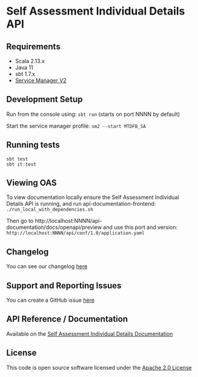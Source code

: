Self Assessment Individual Details API
========================

## Requirements

- Scala 2.13.x
- Java 11
- sbt 1.7.x
- [Service Manager V2](https://github.com/hmrc/sm2)

## Development Setup

Run from the console using: `sbt run` (starts on port NNNN by default)

Start the service manager profile: `sm2 --start MTDFB_SA`

## Running tests

```
sbt test
sbt it:test
```

## Viewing OAS

To view documentation locally ensure the Self Assessment Individual Details API is running, and run api-documentation-frontend:
`./run_local_with_dependencies.sh`

Then go to http://localhost:NNNN/api-documentation/docs/openapi/preview and use this port and version:
`http://localhost:NNNN/api/conf/1.0/application.yaml`

## Changelog

You can see our changelog [here](https://github.com/hmrc/income-tax-mtd-changelog)

## Support and Reporting Issues

You can create a GitHub issue [here](https://github.com/hmrc/income-tax-mtd-changelog/issues)

## API Reference / Documentation

Available on
the [Self Assessment Individual Details Documentation](https://developer.service.hmrc.gov.uk/api-documentation/docs/api/service/self-assessment-individual-details-api)

## License

This code is open source software licensed under
the [Apache 2.0 License]("http://www.apache.org/licenses/LICENSE-2.0.html")
